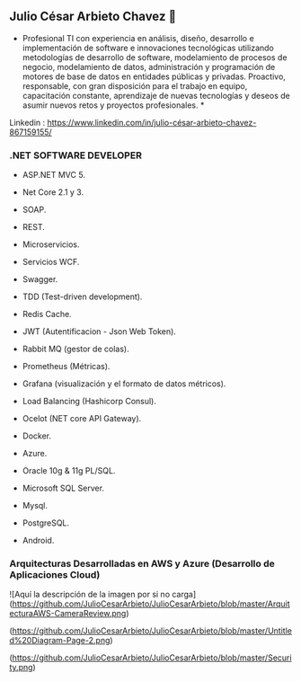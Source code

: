 ## Julio César Arbieto Chavez 👋 ##

* Profesional TI con experiencia en análisis, diseño, desarrollo e implementación de software e innovaciones tecnológicas utilizando metodologías de desarrollo de software, modelamiento de procesos de negocio, modelamiento de datos, administración y programación de motores de base de datos en entidades públicas y privadas. Proactivo, responsable, con gran disposición para el trabajo en equipo, capacitación constante, aprendizaje de nuevas tecnologías y deseos de asumir nuevos retos y proyectos profesionales. *

Linkedin : https://www.linkedin.com/in/julio-césar-arbieto-chavez-867159155/

### .NET SOFTWARE DEVELOPER ###

- ASP.NET MVC 5.
- Net Core 2.1 y 3.
- SOAP.
- REST.
- Microservicios.
- Servicios WCF.
- Swagger.
- TDD (Test-driven development).
- Redis Cache.
- JWT (Autentificacion - Json Web Token).
- Rabbit MQ (gestor de colas).
- Prometheus (Métricas).
- Grafana (visualización y el formato de datos métricos).
- Load Balancing (Hashicorp Consul).
- Ocelot (NET core API Gateway).
- Docker.
- Azure.

- Oracle 10g & 11g PL/SQL.
- Microsoft SQL Server.
- Mysql.
- PostgreSQL.

- Android.



### Arquitecturas Desarrolladas en AWS y Azure (Desarrollo de Aplicaciones Cloud)
![Aquí la descripción de la imagen por si no carga]
(https://github.com/JulioCesarArbieto/JulioCesarArbieto/blob/master/ArquitecturaAWS-CameraReview.png)

(https://github.com/JulioCesarArbieto/JulioCesarArbieto/blob/master/Untitled%20Diagram-Page-2.png)

(https://github.com/JulioCesarArbieto/JulioCesarArbieto/blob/master/Security.png)

